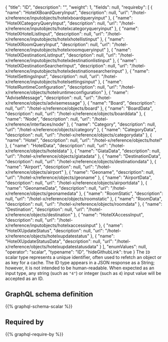 {
  "title": "ID",
  "description": "",
  "weight": 1,
  "fields": null,
  "requireby": [
    {
      "name": "HotelXBoardQueryInput",
      "description": null,
      "url": "/hotel-x/reference/inputobjects/hotelxboardqueryinput"
    },
    {
      "name": "HotelXCategoryQueryInput",
      "description": null,
      "url": "/hotel-x/reference/inputobjects/hotelxcategoryqueryinput"
    },
    {
      "name": "HotelXHotelListInput",
      "description": null,
      "url": "/hotel-x/reference/inputobjects/hotelxhotellistinput"
    },
    {
      "name": "HotelXRoomQueryInput",
      "description": null,
      "url": "/hotel-x/reference/inputobjects/hotelxroomqueryinput"
    },
    {
      "name": "HotelXDestinationListInput",
      "description": null,
      "url": "/hotel-x/reference/inputobjects/hotelxdestinationlistinput"
    },
    {
      "name": "HotelXDestinationSearcherInput",
      "description": null,
      "url": "/hotel-x/reference/inputobjects/hotelxdestinationsearcherinput"
    },
    {
      "name": "HotelSettingsInput",
      "description": null,
      "url": "/hotel-x/reference/inputobjects/hotelsettingsinput"
    },
    {
      "name": "HotelRuntimeConfiguration",
      "description": null,
      "url": "/hotel-x/reference/objects/hotelruntimeconfiguration"
    },
    {
      "name": "AdviseMessage",
      "description": null,
      "url": "/hotel-x/reference/objects/advisemessage"
    },
    {
      "name": "Board",
      "description": null,
      "url": "/hotel-x/reference/objects/board"
    },
    {
      "name": "BoardData",
      "description": null,
      "url": "/hotel-x/reference/objects/boarddata"
    },
    {
      "name": "Node",
      "description": null,
      "url": "/hotel-x/reference/interfaces/node"
    },
    {
      "name": "Category",
      "description": null,
      "url": "/hotel-x/reference/objects/category"
    },
    {
      "name": "CategoryData",
      "description": null,
      "url": "/hotel-x/reference/objects/categorydata"
    },
    {
      "name": "Hotel",
      "description": null,
      "url": "/hotel-x/reference/objects/hotel"
    },
    {
      "name": "HotelData",
      "description": null,
      "url": "/hotel-x/reference/objects/hoteldata"
    },
    {
      "name": "GiataData",
      "description": null,
      "url": "/hotel-x/reference/objects/giatadata"
    },
    {
      "name": "DestinationData",
      "description": null,
      "url": "/hotel-x/reference/objects/destinationdata"
    },
    {
      "name": "Airport",
      "description": null,
      "url": "/hotel-x/reference/objects/airport"
    },
    {
      "name": "Geoname",
      "description": null,
      "url": "/hotel-x/reference/objects/geoname"
    },
    {
      "name": "AirportData",
      "description": null,
      "url": "/hotel-x/reference/objects/airportdata"
    },
    {
      "name": "GeonameData",
      "description": null,
      "url": "/hotel-x/reference/objects/geonamedata"
    },
    {
      "name": "RoomStatic",
      "description": null,
      "url": "/hotel-x/reference/objects/roomstatic"
    },
    {
      "name": "RoomData",
      "description": null,
      "url": "/hotel-x/reference/objects/roomdata"
    },
    {
      "name": "Destination",
      "description": null,
      "url": "/hotel-x/reference/objects/destination"
    },
    {
      "name": "HotelXAccessInput",
      "description": null,
      "url": "/hotel-x/reference/inputobjects/hotelxaccessinput"
    },
    {
      "name": "HotelXUpdateStatus",
      "description": null,
      "url": "/hotel-x/reference/objects/hotelxupdatestatus"
    },
    {
      "name": "HotelXUpdateStatusData",
      "description": null,
      "url": "/hotel-x/reference/objects/hotelxupdatestatusdata"
    }
  ],
  "enumValues": null,
  "operator": "scalar",
  "typename": "ID",
  "hideGithubLink": true
}
The `ID` scalar type represents a unique identifier, often used to refetch an object or as key for a cache. The ID type appears in a JSON response as a String; however, it is not intended to be human-readable. When expected as an input type, any string (such as `"4"`) or integer (such as `4`) input value will be accepted as an ID.
## GraphQL schema definition

{{% graphql-schema-scalar %}}

## Required by

{{% graphql-require-by %}}
